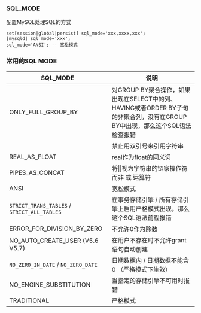 ### SQL_MODE

配置MySQL处理SQL的方式

```mysql
set[session|global|persist] sql_mode='xxx,xxxx,xxx';
[mysqld] sql_mode='xxx';
sql_mode='ANSI'; -- 宽松模式
```

### 常用的SQL MODE

| SQL_MODE                                    | 说明                                                         |
| ------------------------------------------- | ------------------------------------------------------------ |
| ONLY_FULL_GROUP_BY                          | 对GROUP BY聚合操作，如果出现在SELECT中的列、HAVING或者ORDER BY子句的非聚合列，没有在GROUP BY中出现，那么这个SQL语法检查报错 |
|                                             | 禁止用双引号来引用字符串                                     |
| REAL_AS_FLOAT                               | real作为float的同义词                                        |
| PIPES_AS_CONCAT                             | 将\|\|视为字符串的链家操作符而非 或 运算符                   |
| ANSI                                        | 宽松模式                                                     |
| `STRICT_TRANS_TABLES` / `STRICT_ALL_TABLES` | 在事务存储引擎 / 所有存储引擎上启用严格模式出现，那么这个SQL语法前程报错 |
| ERROR_FOR_DIVISION_BY_ZERO                  | 不允许0作为除数                                              |
| NO_AUTO_CREATE_USER (V5.6 V5.7)             | 在用户不存在时不允许grant语句自动创建                        |
| `NO_ZERO_IN_DATE` / `NO_ZERO_DATE`          | 日期数据内 / 日期数据不能含0 （严格模式下生效）              |
| NO_ENGINE_SUBSTITUTION                      | 当指定的存储引擎不可用时报错                                 |
| TRADITIONAL                                 | 严格模式                                                     |

